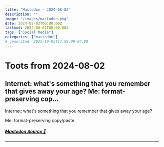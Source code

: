 ```yaml
---
title: "Mastodon - 2024-08-02"
description: ""
image: "/images/mastodon.png"
date: 2024-08-02T00:00:00Z
lastmod: 2024-08-02T00:00:00Z
tags: ["Social Media"]
categories: ["mastodon"]
# generated: 2025-10-05T17:59:09-07:00
---
```


# Toots from 2024-08-02

## Internet: what's something that you remember that gives away your age?  Me: format-preserving cop...

Internet: what's something that you remember that gives away your age?

Me: format-preserving copy/paste

##### [Mastodon Source 🐘](https://hachyderm.io/@mweagle/112894374034617768)

---

